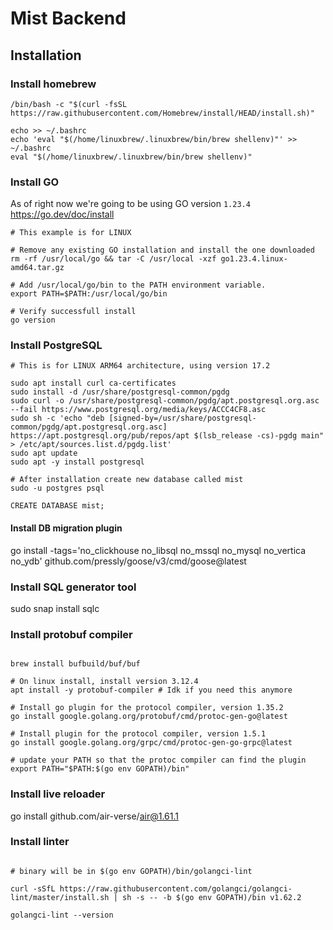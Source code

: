 # Mist Backend

## Installation

### Install homebrew

```
/bin/bash -c "$(curl -fsSL https://raw.githubusercontent.com/Homebrew/install/HEAD/install.sh)"

echo >> ~/.bashrc
echo 'eval "$(/home/linuxbrew/.linuxbrew/bin/brew shellenv)"' >> ~/.bashrc
eval "$(/home/linuxbrew/.linuxbrew/bin/brew shellenv)"
```

### Install GO

As of right now we're going to be using GO version `1.23.4`
https://go.dev/doc/install

```
# This example is for LINUX

# Remove any existing GO installation and install the one downloaded
rm -rf /usr/local/go && tar -C /usr/local -xzf go1.23.4.linux-amd64.tar.gz

# Add /usr/local/go/bin to the PATH environment variable.
export PATH=$PATH:/usr/local/go/bin

# Verify successfull install
go version
```

### Install PostgreSQL

```
# This is for LINUX ARM64 architecture, using version 17.2

sudo apt install curl ca-certificates
sudo install -d /usr/share/postgresql-common/pgdg
sudo curl -o /usr/share/postgresql-common/pgdg/apt.postgresql.org.asc --fail https://www.postgresql.org/media/keys/ACCC4CF8.asc
sudo sh -c 'echo "deb [signed-by=/usr/share/postgresql-common/pgdg/apt.postgresql.org.asc] https://apt.postgresql.org/pub/repos/apt $(lsb_release -cs)-pgdg main" > /etc/apt/sources.list.d/pgdg.list'
sudo apt update
sudo apt -y install postgresql

# After installation create new database called mist
sudo -u postgres psql

CREATE DATABASE mist;
```

#### Install DB migration plugin

go install -tags='no_clickhouse no_libsql no_mssql no_mysql no_vertica no_ydb' github.com/pressly/goose/v3/cmd/goose@latest

### Install SQL generator tool

sudo snap install sqlc

### Install protobuf compiler

```

brew install bufbuild/buf/buf

# On linux install, install version 3.12.4
apt install -y protobuf-compiler # Idk if you need this anymore

# Install go plugin for the protocol compiler, version 1.35.2
go install google.golang.org/protobuf/cmd/protoc-gen-go@latest

# Install plugin for the protocol compiler, version 1.5.1
go install google.golang.org/grpc/cmd/protoc-gen-go-grpc@latest

# update your PATH so that the protoc compiler can find the plugin
export PATH="$PATH:$(go env GOPATH)/bin"

```

### Install live reloader

go install github.com/air-verse/air@1.61.1

### Install linter

```

# binary will be in $(go env GOPATH)/bin/golangci-lint

curl -sSfL https://raw.githubusercontent.com/golangci/golangci-lint/master/install.sh | sh -s -- -b $(go env GOPATH)/bin v1.62.2

golangci-lint --version
```
